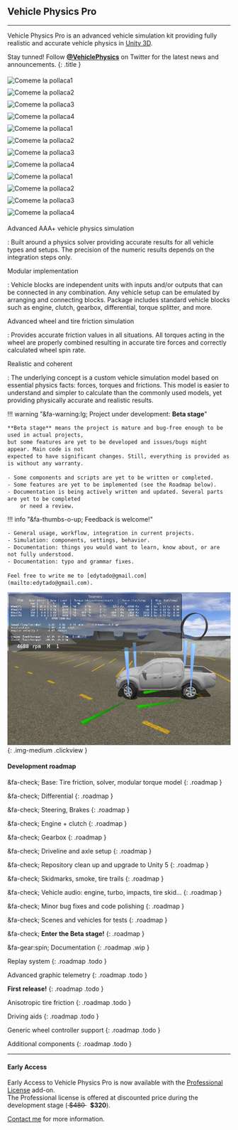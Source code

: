 
## Vehicle Physics Pro

---

Vehicle Physics Pro is an advanced vehicle simulation kit providing fully realistic and accurate
vehicle physics in [Unity 3D](http://unity3d.com).

Stay tunned! Follow **[@VehiclePhysics](https://twitter.com/VehiclePhysics)** on Twitter for the
latest news and announcements.
{: .title }

<div class="row" style="margin-left:-5px; margin-right:-5px">
<div class="col-sm-6 col-md-4 col-lg-3" style="padding:5px"> <img class="clickview" style="margin:0" src="/img/gallery/2015-10-04_135207.jpg" alt="Comeme la pollaca1"></div>
<div class="col-sm-6 col-md-4 col-lg-3" style="padding:5px"> <img class="clickview" style="margin:0" src="/img/gallery/2015-10-04_141353.jpg" alt="Comeme la pollaca2"></div><div class="clearfix visible-sm"></div>
<div class="col-sm-6 col-md-4 col-lg-3" style="padding:5px"> <img class="clickview" style="margin:0" src="/img/gallery/2015-11-12_161446.png" alt="Comeme la pollaca3"></div><div class="clearfix visible-md"></div>
<div class="col-sm-6 col-md-4 col-lg-3" style="padding:5px"> <img class="clickview" style="margin:0" src="/img/gallery/2015-12-03_141956.png" alt="Comeme la pollaca4"></div><div class="clearfix visible-lg visible-sm"></div>
<div class="col-sm-6 col-md-4 col-lg-3" style="padding:5px"> <img class="clickview" style="margin:0" src="/img/gallery/2015-10-04_135207.jpg" alt="Comeme la pollaca1"></div>
<div class="col-sm-6 col-md-4 col-lg-3" style="padding:5px"> <img class="clickview" style="margin:0" src="/img/gallery/2015-10-04_141353.jpg" alt="Comeme la pollaca2"></div><div class="clearfix visible-sm visible-md"></div>
<div class="col-sm-6 col-md-4 col-lg-3" style="padding:5px"> <img class="clickview" style="margin:0" src="/img/gallery/2015-11-12_161446.png" alt="Comeme la pollaca3"></div>
<div class="col-sm-6 col-md-4 col-lg-3" style="padding:5px"> <img class="clickview" style="margin:0" src="/img/gallery/2015-12-03_141956.png" alt="Comeme la pollaca4"></div><div class="clearfix visible-lg visible-sm"></div>
<div class="col-sm-6 col-md-4 col-lg-3" style="padding:5px"> <img class="clickview" style="margin:0" src="/img/gallery/2015-10-04_135207.jpg" alt="Comeme la pollaca1"></div><div class="clearfix visible-md"></div>
<div class="col-sm-6 col-md-4 col-lg-3" style="padding:5px"> <img class="clickview" style="margin:0" src="/img/gallery/2015-10-04_141353.jpg" alt="Comeme la pollaca2"></div><div class="clearfix visible-sm"></div>
<div class="col-sm-6 col-md-4 col-lg-3" style="padding:5px"> <img class="clickview" style="margin:0" src="/img/gallery/2015-11-12_161446.png" alt="Comeme la pollaca3"></div>
<div class="col-sm-6 col-md-4 col-lg-3" style="padding:5px"> <img class="clickview" style="margin:0" src="/img/gallery/2015-12-03_141956.png" alt="Comeme la pollaca4"></div><div class="clearfix"></div>
</div>



Advanced AAA+ vehicle physics simulation

:	Built around a physics solver providing accurate results for all vehicle types and setups.
	The precision of the numeric results depends on the integration steps only.

Modular implementation

:	Vehicle blocks are independent units with inputs and/or outputs that can be connected in
	any combination. Any vehicle setup can be emulated by arranging and connecting blocks.
	Package includes standard vehicle blocks such as engine, clutch, gearbox, differential,
	torque splitter, and more.

Advanced wheel and tire friction simulation

:	Provides accurate friction values in all situations. All torques acting in the wheel are
	properly combined resulting in accurate tire forces and correctly calculated wheel spin rate.

Realistic and coherent

: 	The underlying concept is a custom vehicle simulation model based on essential physics facts:
	forces, torques and frictions. This model is easier to understand and simpler to calculate than
	the commonly used models, yet providing physically accurate and realistic results.

!!! warning "&fa-warning:lg; Project under development: **Beta stage**"

	**Beta stage** means the project is mature and bug-free enough to be used in actual projects,
	but some features are yet to be developed and issues/bugs might appear. Main code is not
	expected to have significant changes. Still, everything is provided as is without any warranty.

	- Some components and scripts are yet to be written or completed.
	- Some features are yet to be implemented (see the Roadmap below).
	- Documentation is being actively written and updated. Several parts are yet to be completed
		or need a review.

!!! info "&fa-thumbs-o-up; Feedback is welcome!"

	- General usage, workflow, integration in current projects.
	- Simulation: components, settings, behavior.
	- Documentation: things you would want to learn, know about, or are not fully understood.
	- Documentation: typo and grammar fixes.

	Feel free to write me to [edytado@gmail.com](mailto:edytado@gmail.com).

![Vehicle Physics Pro Alpha Sandbox scene](img/vehicle-physics-pro-alpha-sandbox-02.jpg){: .img-medium .clickview }

#### Development roadmap

&fa-check; Base: Tire friction, solver, modular torque model
{: .roadmap }

&fa-check; Differential
{: .roadmap }

&fa-check; Steering, Brakes
{: .roadmap }

&fa-check; Engine + clutch
{: .roadmap }

&fa-check; Gearbox
{: .roadmap }

&fa-check; Driveline and axle setup
{: .roadmap }

&fa-check; Repository clean up and upgrade to Unity 5
{: .roadmap }

&fa-check; Skidmarks, smoke, tire trails
{: .roadmap }

&fa-check; Vehicle audio: engine, turbo, impacts, tire skid...
{: .roadmap }

&fa-check; Minor bug fixes and code polishing
{: .roadmap }

&fa-check; Scenes and vehicles for tests
{: .roadmap }

&fa-check; **Enter the Beta stage!**
{: .roadmap }

&fa-gear:spin; Documentation
{: .roadmap .wip }

Replay system
{: .roadmap .todo }

Advanced graphic telemetry
{: .roadmap .todo }

**First release!**
{: .roadmap .todo }

Anisotropic tire friction
{: .roadmap .todo }

Driving aids
{: .roadmap .todo }

Generic wheel controller support
{: .roadmap .todo }

Additional components
{: .roadmap .todo }

---

#### Early Access

Early Access to Vehicle Physics Pro is now available with the [Professional License](about/licensing)
add-on.<br>The Professional license is offered at discounted price during the development stage (<del> \$480 </del> &nbsp; **\$320**).

[Contact me](mailto:edytado@gmail.com) for more information.
